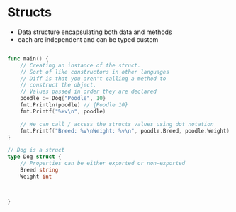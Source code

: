 # Structs

- Data structure encapsulating both data and methods
- each are independent and can be typed custom


```go

func main() {
	// Creating an instance of the struct. 
	// Sort of like constructors in other languages
	// Diff is that you aren't calling a method to 
	// construct the object.
	// Values passed in order they are declared
	poodle := Dog{"Poodle", 10}
	fmt.Println(poodle) // {Poodle 10}
	fmt.Printf("%+v\n", poodle) 

	// We can call / access the structs values using dot notation
	fmt.Printf("Breed: %v\nWeight: %v\n", poodle.Breed, poodle.Weight)
}

// Dog is a struct
type Dog struct {
	// Properties can be either exported or non-exported
	Breed string
	Weight int



}

```
